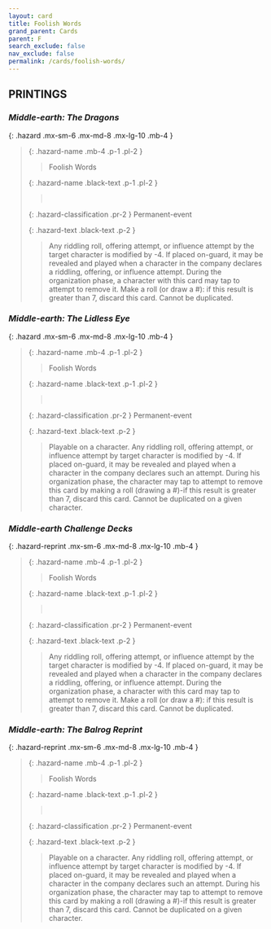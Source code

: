 ```yaml
---
layout: card
title: Foolish Words
grand_parent: Cards
parent: F
search_exclude: false
nav_exclude: false
permalink: /cards/foolish-words/
---
```


## PRINTINGS


### _Middle-earth: The Dragons_

{: .hazard .mx-sm-6 .mx-md-8 .mx-lg-10 .mb-4 }
> {: .hazard-name .mb-4 .p-1 .pl-2 }
> > <div class="hazard-mp"></div>
> > <div class="card-name">Foolish Words</div>
>
> {: .hazard-name .black-text .p-1 .pl-2 }
> > &nbsp;
>
> {: .hazard-classification .pr-2 }
> Permanent-event
>
> {: .hazard-text .black-text .p-2 }
> > Any riddling roll, offering attempt, or influence attempt by the target character is modified by -4. If placed on-guard, it may be revealed and played when a character in the company declares a riddling, offering, or influence attempt. During the organization phase, a character with this card may tap to attempt to remove it. Make a roll (or draw a #): if this result is greater than 7, discard this card. Cannot be duplicated. 
>

### _Middle-earth: The Lidless Eye_

{: .hazard .mx-sm-6 .mx-md-8 .mx-lg-10 .mb-4 }
> {: .hazard-name .mb-4 .p-1 .pl-2 }
> > <div class="hazard-mp"></div>
> > <div class="card-name">Foolish Words</div>
>
> {: .hazard-name .black-text .p-1 .pl-2 }
> > &nbsp;
>
> {: .hazard-classification .pr-2 }
> Permanent-event
>
> {: .hazard-text .black-text .p-2 }
> > Playable on a character. Any riddling roll, offering attempt, or influence attempt by target character is modified by -4. If placed on-guard, it may be revealed and played when a character in the company declares such an attempt. During his organization phase, the character may tap to attempt to remove this card by making a roll (drawing a #)-if this result is greater than 7, discard this card. Cannot be duplicated on a given character. 
>

### _Middle-earth Challenge Decks_

{: .hazard-reprint .mx-sm-6 .mx-md-8 .mx-lg-10 .mb-4 }
> {: .hazard-name .mb-4 .p-1 .pl-2 }
> > <div class="hazard-mp"></div>
> > <div class="card-name">Foolish Words</div>
>
> {: .hazard-name .black-text .p-1 .pl-2 }
> > &nbsp;
>
> {: .hazard-classification .pr-2 }
> Permanent-event
>
> {: .hazard-text .black-text .p-2 }
> > Any riddling roll, offering attempt, or influence attempt by the target character is modified by -4. If placed on-guard, it may be revealed and played when a character in the company declares a riddling, offering, or influence attempt. During the organization phase, a character with this card may tap to attempt to remove it. Make a roll (or draw a #): if this result is greater than 7, discard this card. Cannot be duplicated. 
>

### _Middle-earth: The Balrog Reprint_

{: .hazard-reprint .mx-sm-6 .mx-md-8 .mx-lg-10 .mb-4 }
> {: .hazard-name .mb-4 .p-1 .pl-2 }
> > <div class="hazard-mp"></div>
> > <div class="card-name">Foolish Words</div>
>
> {: .hazard-name .black-text .p-1 .pl-2 }
> > &nbsp;
>
> {: .hazard-classification .pr-2 }
> Permanent-event
>
> {: .hazard-text .black-text .p-2 }
> > Playable on a character. Any riddling roll, offering attempt, or influence attempt by target character is modified by -4. If placed on-guard, it may be revealed and played when a character in the company declares such an attempt. During his organization phase, the character may tap to attempt to remove this card by making a roll (drawing a #)-if this result is greater than 7, discard this card. Cannot be duplicated on a given character. 
>
